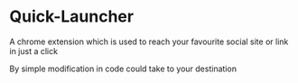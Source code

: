# Quick-Launcher
A chrome extension which is used to reach your favourite social site or link in just a click 

By simple modification in code could take to your destination
